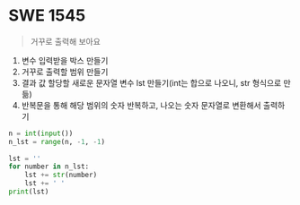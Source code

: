 # SWE 1545

> 거꾸로 출력해 보아요

1. 변수 입력받을 박스 만들기
2. 거꾸로 출력할 범위 만들기
3. 결과 값 할당할 새로운 문자열 변수 lst 만들기(int는 합으로 나오니, str 형식으로 만듦)
4. 반복문을 통해 해당 범위의 숫자 반복하고, 나오는 숫자 문자열로 변환해서 출력하기

```python
n = int(input())
n_lst = range(n, -1, -1)
 
lst = ''
for number in n_lst:
    lst += str(number)
    lst += ' '
print(lst)
```

